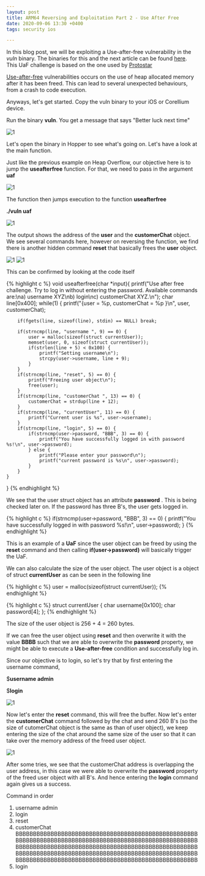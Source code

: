```yaml
---
layout: post
title: ARM64 Reversing and Exploitation Part 2 - Use After Free
date: 2020-09-06 13:30 +0400
tags: security ios

---
```


In this blog post, we will be exploiting a Use-after-free vulnerability in the *vuln* binary. The binaries for this and the next article can be found <a href="https://drive.google.com/file/d/1f3PDEz-Fh9I3rSDhpMGW5ZrCU9g0BjKL/view?usp=sharing">here</a>. This UaF challenge is based on the one used by <a href="https://exploit.education/protostar/heap-two/">Protostar</a>

<a href="https://owasp.org/www-community/vulnerabilities/Using_freed_memory">Use-after-free</a> vulnerabilities occurs on the use of heap allocated memory after it has been freed. This can lead to several unexpected behaviours, from a crash to code execution.

Anyways, let's get started. Copy the vuln binary to your iOS or Corellium device. 


Run the binary **vuln**. You get a message that says "Better luck next time"

![1](/images/posts/arm/1.png)

Let's open the binary in Hopper to see what's going on. Let's have a look at the main function.

Just like the previous example on Heap Overflow, our objective here is to jump the **useafterfree** function. For that, we need to pass in the argument **uaf**

<!--more-->


![1](/images/posts/arm/6.png)

The function then jumps execution to the function **useafterfree**

**./vuln uaf**

![1](/images/posts/arm/7.png)

The output shows the address of the **user** and the **customerChat** object. We see several commands here, however on reversing the function, we find there is another hidden command **reset** that basically frees the **user** object.

![1](/images/posts/arm/8.png)
![1](/images/posts/arm/8a.png)


This can be confirmed by looking at the code itself

{% highlight c %}
void useafterfree(char *input){
    printf("Use after free challenge. Try to log in without entering the password. Available commands are:\na) username XYZ\nb) login\nc) customerChat XYZ.\n");
    char line[0x400];
    while(1) {
        printf("{user = %p, customerChat = %p }\n", user, customerChat);
        
        if(fgets(line, sizeof(line), stdin) == NULL) break;
        
        if(strncmp(line, "username ", 9) == 0) {
            user = malloc(sizeof(struct currentUser));
            memset(user, 0, sizeof(struct currentUser));
            if(strlen(line + 5) < 0x100) {
            	printf("Setting username\n");
                strcpy(user->username, line + 9);
            }
        }
        if(strncmp(line, "reset", 5) == 0) {
        	printf("Freeing user object\n");
            free(user);
        }
        if(strncmp(line, "customerChat ", 13) == 0) {
            customerChat = strdup(line + 12);
        }
        if(strncmp(line, "currentUser", 11) == 0) {
            printf("Current user is %s", user->username);
        }
        if(strncmp(line, "login", 5) == 0) {
            if(strncmp(user->password, "BBB", 3) == 0) {
                printf("You have successfully logged in with password %s!\n", user->password);
            } else {
                printf("Please enter your password\n");
                printf("current password is %s\n", user->password);
            }
        }
    }
}
{% endhighlight %}


We see that the user struct object has an attribute **password** . This is being checked later on. If the password has three B's, the user gets logged in.

{% highlight c %}
 if(strncmp(user->password, "BBB", 3) == 0) {
                printf("You have successfully logged in with password %s!\n", user->password);
            } 
{% endhighlight %}

This is an example of a **UaF** since the user object can be freed by using the **reset** command and then calling **if(user->password)** will basically trigger the UaF.

We can also calculate the size of the user object. The user object is a object of struct **currentUser** as can be seen in the following line

{% highlight c %}
user = malloc(sizeof(struct currentUser));
{% endhighlight %}

{% highlight c %}
struct currentUser {
    char username[0x100];
    char password[4];
};
{% endhighlight %}

The size of the user object is 256 + 4 = 260 bytes. 

If we can free the user object using **reset** and then overwrite it with the value **BBBB** such that we are able to overwrite the **password** property, we might be able to execute a **Use-after-free** condition and successfully log in.

Since our objective is to login, so let's try that by first entering the username command,

$**username admin** 

$**login** 

![1](/images/posts/arm/9.png)

Now let's enter the **reset** command, this will free the buffer. Now let's enter the **customerChat** command followed by the chat and send 260 B's (so the size of cutomerChat object is the same as than of user object), we keep entering the size of the chat around the same size of the user so that it can take over the memory address of the freed user object.

![1](/images/posts/arm/10.png)


After some tries, we see that the customerChat address is overlapping the user address, in this case we were able to overwrite the **password** property of the freed user object with all B's. And hence entering the **login** command again gives us a success. 

Command in order

1. username admin
2. login
3. reset
4. customerChat BBBBBBBBBBBBBBBBBBBBBBBBBBBBBBBBBBBBBBBBBBBBBBBBBBBBBBBBBBBBBBBBBBBBBBBBBBBBBBBBBBBBBBBBBBBBBBBBBBBBBBBBBBBBBBBBBBBBBBBBBBBBBBBBBBBBBBBBBBBBBBBBBBBBBBBBBBBBBBBBBBBBBBBBBBBBBBBBBBBBBBBBBBBBBBBBBBBBBBBBBBBBBBBBBBBBBBBBBBBBBBBBBBBBBBBBBBBBBBBBBBBBBBBBBBBBBBBBBBBB
5. login







